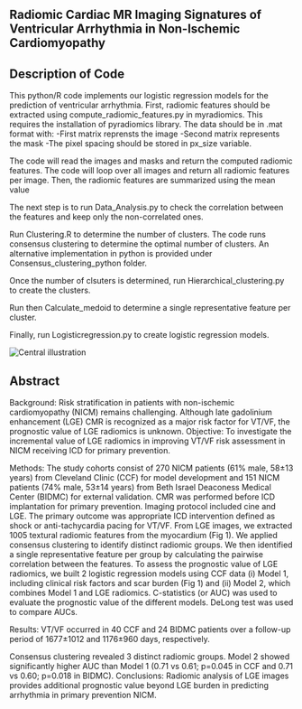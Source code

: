 ## Radiomic Cardiac MR Imaging Signatures of Ventricular Arrhythmia in Non-Ischemic Cardiomyopathy


## Description of Code

This python/R code implements our logistic regression models for the prediction of ventricular arrhythmia.
First, radiomic features should be extracted using compute_radiomic_features.py in myradiomics. This requires the installation of pyradiomics library.
The data should be in .mat format with:
-First matrix reprensts the image
-Second matrix represents the mask
-The pixel spacing should be stored in px_size variable.

The code will read the images and masks and return the computed radiomic features. The code will loop over all images and return all radiomic features per image. Then, the radiomic features are summarized using the mean value

The next step is to run Data_Analysis.py to check the correlation between the features and keep only the non-correlated ones. 

Run Clustering.R to determine the number of clusters. The code runs consensus clustering to determine the optimal number of clusters. An alternative implementation in python is provided under Consensus_clustering_python folder.

Once the number of clsuters is determined, run Hierarchical_clustering.py to create the clusters.

Run then Calculate_medoid to determine a single representative feature per cluster.

Finally, run Logisticregression.py to create logistic regression models.

![Central illustration](https://github.com/HMS-CardiacMR/NICM_ICD_Radiomics/assets/9512423/b500a438-fbe0-41aa-9ea3-fc44acb49216)


## Abstract

Background: Risk stratification in patients with non-ischemic cardiomyopathy (NICM) remains challenging. Although late gadolinium enhancement (LGE) CMR is recognized as a major risk factor for VT/VF, the prognostic value of LGE radiomics is unknown.
Objective: To investigate the incremental value of LGE radiomics in improving VT/VF risk assessment in NICM receiving ICD for primary prevention.


Methods: The study cohorts consist of 270 NICM patients (61% male, 58±13 years) from Cleveland Clinic (CCF) for model development and 151 NICM patients (74% male, 53±14 years) from Beth Israel Deaconess Medical Center (BIDMC) for external validation. CMR was performed before ICD implantation for primary prevention. Imaging protocol included cine and LGE. The primary outcome was appropriate ICD intervention defined as shock or anti-tachycardia pacing for VT/VF. From LGE images, we extracted 1005 textural radiomic features from the myocardium (Fig 1). We applied consensus clustering to identify distinct radiomic groups. We then identified a single representative feature per group by calculating the pairwise correlation between the features. To assess the prognostic value of LGE radiomics, we built 2 logistic regression models using CCF data (i) Model 1, including clinical risk factors and scar burden (Fig 1) and (ii) Model 2, which combines Model 1 and LGE radiomics. C-statistics (or AUC) was used to evaluate the prognostic value of the different models. DeLong test was used to compare AUCs.


Results: VT/VF occurred in 40 CCF and 24 BIDMC patients over a follow-up period of 1677±1012 and 1176±960 days, respectively. 

Consensus clustering revealed 3 distinct radiomic groups. Model 2 showed significantly higher AUC than Model 1 (0.71 vs 0.61; p=0.045 in CCF and 0.71 vs 0.60; p=0.018 in BIDMC). 
Conclusions: Radiomic analysis of LGE images provides additional prognostic value beyond LGE burden in predicting arrhythmia in primary prevention NICM. 

